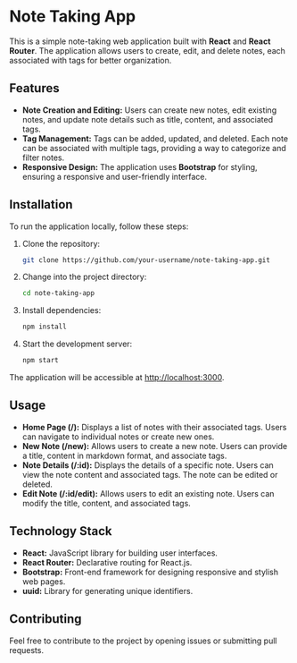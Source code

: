 # Note Taking App

This is a simple note-taking web application built with **React** and **React Router**. The application allows users to create, edit, and delete notes, each associated with tags for better organization.

## Features

- **Note Creation and Editing:** Users can create new notes, edit existing notes, and update note details such as title, content, and associated tags.
- **Tag Management:** Tags can be added, updated, and deleted. Each note can be associated with multiple tags, providing a way to categorize and filter notes.
- **Responsive Design:** The application uses **Bootstrap** for styling, ensuring a responsive and user-friendly interface.

## Installation

To run the application locally, follow these steps:

1. Clone the repository:

    ```bash
    git clone https://github.com/your-username/note-taking-app.git
    ```

2. Change into the project directory:

    ```bash
    cd note-taking-app
    ```

3. Install dependencies:

    ```bash
    npm install
    ```

4. Start the development server:

    ```bash
    npm start
    ```

The application will be accessible at [http://localhost:3000](http://localhost:3000).

## Usage

- **Home Page (/):** Displays a list of notes with their associated tags. Users can navigate to individual notes or create new ones.
- **New Note (/new):** Allows users to create a new note. Users can provide a title, content in markdown format, and associate tags.
- **Note Details (/:id):** Displays the details of a specific note. Users can view the note content and associated tags. The note can be edited or deleted.
- **Edit Note (/:id/edit):** Allows users to edit an existing note. Users can modify the title, content, and associated tags.

## Technology Stack

- **React:** JavaScript library for building user interfaces.
- **React Router:** Declarative routing for React.js.
- **Bootstrap:** Front-end framework for designing responsive and stylish web pages.
- **uuid:** Library for generating unique identifiers.

## Contributing

Feel free to contribute to the project by opening issues or submitting pull requests. 
